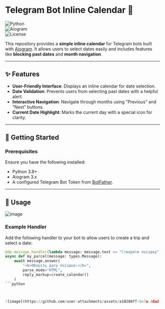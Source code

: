 # Telegram Bot Inline Calendar 📅  

![Python](https://img.shields.io/badge/Python-3.8%2B-blue)  
![Aiogram](https://img.shields.io/badge/Aiogram-3.x-blue)  
![License](https://img.shields.io/badge/License-MIT-green)  

This repository provides a **simple inline calendar** for Telegram bots built with [Aiogram](https://docs.aiogram.dev). It allows users to select dates easily and includes features like **blocking past dates** and **month navigation**.  

---

## ✨ Features  

- **User-Friendly Interface**: Displays an inline calendar for date selection.  
- **Date Validation**: Prevents users from selecting past dates with a helpful alert.  
- **Interactive Navigation**: Navigate through months using "Previous" and "Next" buttons.  
- **Current Date Highlight**: Marks the current day with a special icon for clarity.  

---

## 🚀 Getting Started  

### Prerequisites  

Ensure you have the following installed:  

- Python 3.8+  
- Aiogram 3.x  
- A configured Telegram Bot Token from [BotFather](https://t.me/BotFather).  

---

## 📖 Usage  


![image](https://github.com/user-attachments/assets/0dc85389-a975-4595-90ee-771adf30711f)


### Example Handler  

Add the following handler to your bot to allow users to create a trip and select a date:  

```python
@dp.message_handler(lambda message: message.text == "Створити поїздку")
async def my_parcel(message: types.Message):
    await message.answer(
        "<b>Оберіть дату поїздки:</b>", 
        parse_mode="HTML", 
        reply_markup=create_calendar()
    )
```python



![image](https://github.com/user-attachments/assets/a10286ff-6e7a-4da2-b30b-b29ecca8aa58)

